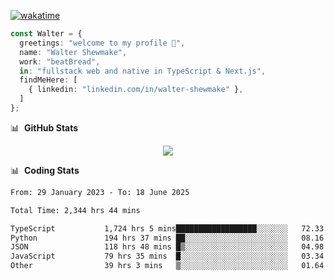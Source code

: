 [![wakatime](https://wakatime.com/badge/user/633611a5-2410-4a66-96ad-ce6a6df384d0.svg)](https://wakatime.com/@633611a5-2410-4a66-96ad-ce6a6df384d0)

```ts
const Walter = {
  greetings: "welcome to my profile 👋",
  name: "Walter Shewmake",
  work: "beatBread",
  in: "fullstack web and native in TypeScript & Next.js",
  findMeHere: [
    { linkedin: "linkedin.com/in/walter-shewmake" },
  ]
};
```

📊 &nbsp;**GitHub Stats**

<p align="center">
<img src="https://streak-stats.demolab.com?user=waltershewmake&theme=monokai&short_numbers=true)](https://git.io/streak-stats" />
</p>

📊 &nbsp;**Coding Stats**

<!--![Wwakatime stats](https://github-readme-stats.vercel.app/api/wakatime?username=waltershewmake&hide_title=true&hide_border=true&langs_count=5&bg_color=00000000&text_color=777)-->


<!--START_SECTION:waka-->

```txt
From: 29 January 2023 - To: 18 June 2025

Total Time: 2,344 hrs 44 mins

TypeScript           1,724 hrs 5 mins██████████████████░░░░░░░   72.33 %
Python               194 hrs 37 mins ██░░░░░░░░░░░░░░░░░░░░░░░   08.16 %
JSON                 118 hrs 48 mins █▒░░░░░░░░░░░░░░░░░░░░░░░   04.98 %
JavaScript           79 hrs 35 mins  █░░░░░░░░░░░░░░░░░░░░░░░░   03.34 %
Other                39 hrs 3 mins   ▒░░░░░░░░░░░░░░░░░░░░░░░░   01.64 %
```

<!--END_SECTION:waka-->

